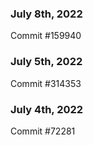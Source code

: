 ### July 8th, 2022

Commit #159940

### July 5th, 2022

Commit #314353


### July 4th, 2022

Commit #72281
